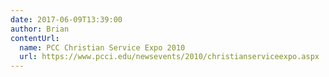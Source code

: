 ```yaml
---
date: 2017-06-09T13:39:00
author: Brian
contentUrl: 
  name: PCC Christian Service Expo 2010
  url: https://www.pcci.edu/newsevents/2010/christianserviceexpo.aspx
---
```

